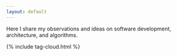 ```yaml
---
layout: default
---
```


Here I share my observations and ideas on software development, architecture, and algorithms.

{% include tag-cloud.html %}
